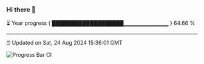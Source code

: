 ### Hi there 👋

⏳ Year progress { ███████████████████▁▁▁▁▁▁▁▁▁▁▁ } 64.66 %

---

⏰ Updated on Sat, 24 Aug 2024 15:36:01 GMT

![Progress Bar CI](https://github.com/IshwaranRudhara/GIT-ACTION/workflows/Progress%20Bar%20CI/badge.svg)
